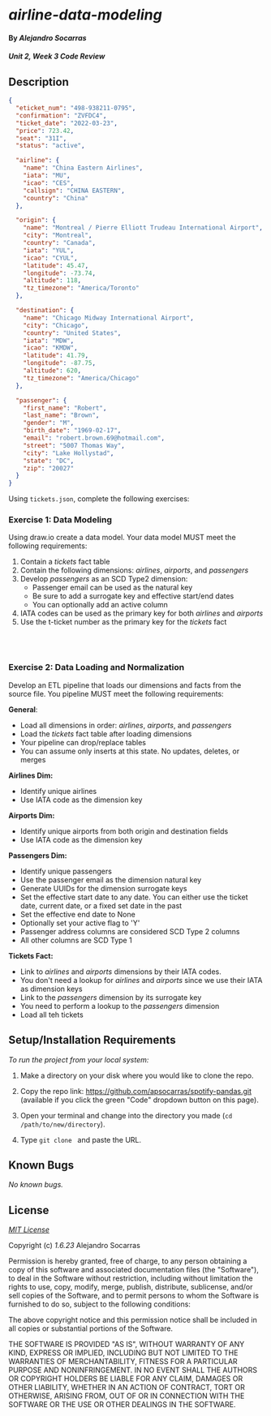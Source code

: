 # _airline-data-modeling_

#### By _**Alejandro Socarras**_

#### _Unit 2, Week 3 Code Review_

## Description

```json
{
  "eticket_num": "498-938211-0795",
  "confirmation": "ZVFDC4",
  "ticket_date": "2022-03-23",
  "price": 723.42,
  "seat": "31I",
  "status": "active",

  "airline": {
    "name": "China Eastern Airlines",
    "iata": "MU",
    "icao": "CES",
    "callsign": "CHINA EASTERN",
    "country": "China"
  },

  "origin": {
    "name": "Montreal / Pierre Elliott Trudeau International Airport",
    "city": "Montreal",
    "country": "Canada",
    "iata": "YUL",
    "icao": "CYUL",
    "latitude": 45.47,
    "longitude": -73.74,
    "altitude": 118,
    "tz_timezone": "America/Toronto"
  },

  "destination": {
    "name": "Chicago Midway International Airport",
    "city": "Chicago",
    "country": "United States",
    "iata": "MDW",
    "icao": "KMDW",
    "latitude": 41.79,
    "longitude": -87.75,
    "altitude": 620,
    "tz_timezone": "America/Chicago"
  },

  "passenger": {
    "first_name": "Robert",
    "last_name": "Brown",
    "gender": "M",
    "birth_date": "1969-02-17",
    "email": "robert.brown.69@hotmail.com",
    "street": "5007 Thomas Way",
    "city": "Lake Hollystad",
    "state": "DC",
    "zip": "20027"
  }
}
```

Using `tickets.json`, complete the following exercises: 

### Exercise 1: Data Modeling

Using draw.io create a data model. Your data model MUST meet the following requirements:

1. Contain a _tickets_ fact table
1. Contain the following dimensions: _airlines_, _airports_, and _passengers_
1. Develop _passengers_ as an SCD Type2 dimension:
    - Passenger email can be used as the natural key
    - Be sure to add a surrogate key and effective start/end dates
    - You can optionally add an active column
1. IATA codes can be used as the primary key for both _airlines_ and _airports_
1. Use the t-ticket number as the primary key for the _tickets_ fact

<br><br>

### Exercise 2: Data Loading and Normalization

Develop an ETL pipeline that loads our dimensions and facts from the source file. You pipeline MUST meet the following requirements:

**General**:
- Load all dimensions in order: _airlines_, _airports_, and _passengers_
- Load the _tickets_ fact table after loading dimensions
- Your pipeline can drop/replace tables
- You can assume only inserts at this state. No updates, deletes, or merges

**Airlines Dim:**
- Identify unique airlines
- Use IATA code as the dimension key

**Airports Dim:**
- Identify unique airports from both origin and destination fields
- Use IATA code as the dimension key

**Passengers Dim:**
- Identify unique passengers
- Use the passenger email as the dimension natural key
- Generate UUIDs for the dimension surrogate keys
- Set the effective start date to any date. You can either use the ticket date, current date, or a fixed set date in the past
- Set the effective end date to None
- Optionally set your active flag to 'Y'
- Passenger address columns are considered SCD Type 2 columns
- All other columns are SCD Type 1

**Tickets Fact:**
- Link to _airlines_ and _airports_ dimensions by their IATA codes. 
- You don't need a lookup for _airlines_ and _airports_ since we use their IATA as dimension keys
- Link to the _passengers_ dimension by its surrogate key
- You need to perform a lookup to the _passengers_ dimension
- Load all teh tickets

## Setup/Installation Requirements

_To run the project from your local system:_

1. Make a directory on your disk where you would like to clone the repo.

2. Copy the repo link: https://github.com/apsocarras/spotify-pandas.git (available if you click the green "Code" dropdown button on this page).

3. Open your terminal and change into the directory you made (`cd /path/to/new/directory`).

4. Type `git clone ` and paste the URL.

## Known Bugs

_No known bugs._

## License

_[MIT License](https://opensource.org/licenses/MIT)_

Copyright (c) _1.6.23_ Alejandro Socarras

Permission is hereby granted, free of charge, to any person obtaining a copy of this software and associated documentation files (the "Software"), to deal in the Software without restriction, including without limitation the rights to use, copy, modify, merge, publish, distribute, sublicense, and/or sell copies of the Software, and to permit persons to whom the Software is furnished to do so, subject to the following conditions:

The above copyright notice and this permission notice shall be included in all copies or substantial portions of the Software.

THE SOFTWARE IS PROVIDED "AS IS", WITHOUT WARRANTY OF ANY KIND, EXPRESS OR IMPLIED, INCLUDING BUT NOT LIMITED TO THE WARRANTIES OF MERCHANTABILITY, FITNESS FOR A PARTICULAR PURPOSE AND NONINFRINGEMENT. IN NO EVENT SHALL THE AUTHORS OR COPYRIGHT HOLDERS BE LIABLE FOR ANY CLAIM, DAMAGES OR OTHER LIABILITY, WHETHER IN AN ACTION OF CONTRACT, TORT OR OTHERWISE, ARISING FROM, OUT OF OR IN CONNECTION WITH THE SOFTWARE OR THE USE OR OTHER DEALINGS IN THE SOFTWARE.


